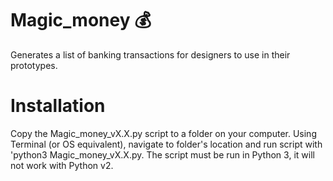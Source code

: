 # Magic_money 💰
Generates a list of banking transactions for designers to use in their prototypes.

# Installation
Copy the Magic_money_vX.X.py script to a folder on your computer. Using Terminal (or OS equivalent), navigate to folder's location and run script with 'python3 Magic_money_vX.X.py. The script must be run in Python 3, it will not work with Python v2.
